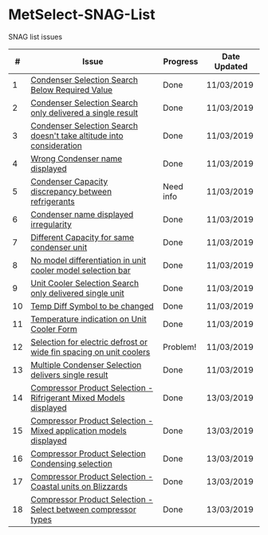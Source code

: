 # MetSelect-SNAG-List
SNAG list issues 

| # | Issue | Progress | Date Updated |
| --- |  ---  | ------ | ------ |
| 1 |[Condenser Selection Search Below Required Value](https://github.com/NicDup/MetSelect-SNAG-List/blob/master/SNAG_1.md)| Done | 11/03/2019 |
| 2 |[Condenser Selection Search only delivered a single result](https://github.com/NicDup/MetSelect-SNAG-List/blob/master/SNAG_2.md)| Done | 11/03/2019 |
| 3 |[Condenser Selection Search doesn't take altitude into consideration](https://github.com/NicDup/MetSelect-SNAG-List/blob/master/SNAG_3.md)| Done | 11/03/2019 |
| 4 |[Wrong Condenser name displayed](https://github.com/NicDup/MetSelect-SNAG-List/blob/master/SNAG_4.md)| Done | 11/03/2019 |
| 5 |[Condenser Capacity discrepancy between refrigerants](https://github.com/NicDup/MetSelect-SNAG-List/blob/master/SNAG_5.md)| Need info | 11/03/2019 |
| 6 |[Condenser name displayed irregularity](https://github.com/NicDup/MetSelect-SNAG-List/blob/master/SNAG_6.md)| Done | 11/03/2019 |
| 7 |[Different Capacity for same condenser unit](https://github.com/NicDup/MetSelect-SNAG-List/blob/master/SNAG_7.md)| Done | 11/03/2019 |
| 8 |[No model differentiation in unit cooler model selection bar](https://github.com/NicDup/MetSelect-SNAG-List/blob/master/SNAG_8.md)| Done | 11/03/2019 |
| 9 |[Unit Cooler Selection Search only delivered single unit](https://github.com/NicDup/MetSelect-SNAG-List/blob/master/SNAG_9.md)| Done | 11/03/2019 |
| 10 |[Temp Diff Symbol to be changed](https://github.com/NicDup/MetSelect-SNAG-List/blob/master/SNAG_10.md)| Done | 11/03/2019 |
| 11 |[Temperature indication on Unit Cooler Form](https://github.com/NicDup/MetSelect-SNAG-List/blob/master/SNAG_11.md)| Done | 11/03/2019 |
| 12 |[Selection for electric defrost or wide fin spacing on unit coolers](https://github.com/NicDup/MetSelect-SNAG-List/blob/master/SNAG_12.md)| Problem! | 11/03/2019 |
| 13 |[Multiple Condenser Selection delivers single result](https://github.com/NicDup/MetSelect-SNAG-List/blob/master/SNAG_13.md)| Done | 11/03/2019 |
| 14 |[Compressor Product Selection - Rifrigerant Mixed Models displayed](https://github.com/NicDup/MetSelect-SNAG-List/blob/master/SNAG_14.md)| Done | 13/03/2019 |
| 15 |[Compressor Product Selection - Mixed application models displayed](https://github.com/NicDup/MetSelect-SNAG-List/blob/master/SNAG_15.md)| Done | 13/03/2019 |
| 16 |[Compressor Product Selection Condensing selection](https://github.com/NicDup/MetSelect-SNAG-List/blob/master/SNAG_16.md)| Done | 13/03/2019 |
| 17 |[Compressor Product Selection - Coastal units on Blizzards](https://github.com/NicDup/MetSelect-SNAG-List/blob/master/SNAG_17.md)|  Done | 13/03/2019 |
| 18 |[Compressor Product Selection - Select between compressor types](https://github.com/NicDup/MetSelect-SNAG-List/blob/master/SNAG_18.md)| Done | 13/03/2019 |



